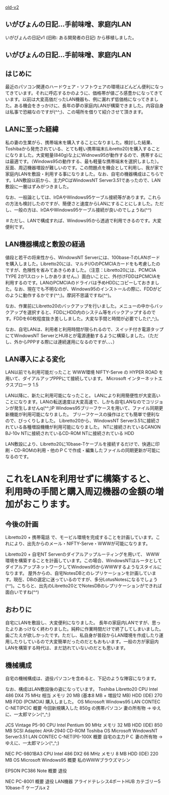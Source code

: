 [old-v2](ig960830-orig.html)

## いがぴょんの日記...手前味噌、家庭内LAN

いがぴょんの日記v1 (旧称: ある開発者の日記) から移植しました。






## いがぴょんの日記...手前味噌、家庭内LAN


## はじめに


最近のパソコン関連のハードウェア・ソフトウェアの環境はどんどん便利になってきています。それに呼応するかのように、価格帯が値ごろ感豊かになってきています。以前は大変高価だったLAN機器も、例に漏れず低価格になってきました。ある機会をきっかけに、長年の夢の家庭内LANが構築できました。内容自身は私事で恐縮なのですが(^^;)、この場所を借りて紹介させて頂きます。

## LANに至った経緯


私の妻の生業がら、携帯端末を購入することになりました。検討した結果、Toshibaから発売されている、とても軽い携帯端末(Libretto20)を購入することになりました。大変軽量(840g)な上にWidnows95が動作するので、携帯するには最適です。（Windows95の動作する、最も軽量な携帯端末を選択しました）。反面、周辺機器増設が難しいのです。この問題点を機会として利用し、我が家で家庭内LANを敷設・利用する事になりました。なお、自宅の機器構成はこちらです。LAN敷設以前から、主力PCはWindowsNT
Server3.51であったので、LAN敷設に一層はずみがつきました。

なお、一般論としては、IrDAやWindows95ケーブル接続等があります。これらの方法も検討したのですが、簡便さと速度からLANにすることにしました。ただし、一般の方は、IrDAやWindows95ケーブル接続が良いのでしょうね(^^)

＃ただし、LANで構成すれば、Windows95から透過で利用できるのです。大変便利です。 

## LAN機器構成と敷設の経過


値段と若干の将来性から、WindowsNT Serverには、100base-TのLANボードを購入しました。Libretto20には、マルチI/OのPCMCIAカードをも考慮したのですが、危険性を省みてあきらめました。（注意：Libretto20には、PCMCIA
TYPE 2が1スロットしかありません。）面白いことに、外付けFDDはPCMCIAを利用するのです。LANのPCMCIAのドライバは予めHDDにコピーしておきました。なお、現在でも不明なのが、Windows95のインストールの際に、FDDがどのように動作するかです(^^;)。摩訶不思議ですね(^^)。

なお、作業前にLibretto20のバックアップを行いました。メニューの中からバックアップを選択すると、FDDにHDD内のシステム等をバックアップするのです。FDDを60枚程度抜き差ししました。大変な手間と時間が必要でした(^_^;)。

なお、自宅LANは、利用者と利用時間が限られるので、スイッチ付き電源タップにてWindowsNT ServerとHUBとが電源連動するように構築しました。（ただし、外からPPPする際には連続運用になるのですが、、、）

## LAN導入による変化


LAN以前でも利用可能だったこと
WWW環境
  NIFTY-Serve の HYPER ROAD を用いて、ダイアルアップPPPにて接続しています。
  Microsoft インターネットエクスプローラ 1.5


LAN以降に、新たに利用可能になったこと。
LANにより利用簡便性が大変高いことになります。LANの転送速度は大変高速で、しかも自宅LANなのでコリジョンが発生しませんq(^^;)P
  Windows95ブリーフケースを用いて、ファイル同期更新機能が利用可能になりました。
  ブリーフケースの操作はとても簡単で便利なので、びっくりしました。
  Libretto20から、WindowsNT Server3.51に接続されている各種増設機機が利用可能になりました。
  NTに接続されているCANON BJ-10v
    NTに接続されているCD-ROM
    NTに接続されている HDD
  


LAN敷設により、Libretto20に10base-Tケーブルを接続するだけで、快適に印刷・CD-ROMの利用・他のＰＣで作成・編集したファイルの同期更新が可能になるのです。
# これをLANを利用せずに構築すると、利用時の手間と購入周辺機器の金額の増加がおこります。 

## 今後の計画


Libretto20 + 携帯電話 で、モービル環境を完成することを計画しています。これにより、出先からのメール・NIFTY-Serve・WWWが可能になります。

Libretto20 + 自宅NT Serverのダイアルアップルーティングを用いて、 WWW環境を構築することを計画しています。この場合、WindowsNTはルータとしてダイアルアップネットワークしてWindows95からWWWするようなスタイルになります。
屋外からの、自宅NotesDBとのレプリケーションを計画しています。現在、DBの選定に迷っているのですが、多分LotusNotesになるでしょう(^^)。こちらと、出先のLibretto20とでNotesDBのレプリケーションができれば面白いですね(^^)

## おわりに


自宅にLANを敷設し、大変便利になりました。
長年の家庭内LANですが、思ったよりあっけなく終わりました。純粋に作業時間だけで終了してしまいました。歯ごたえが欲しかったです。ただし、私自身が普段からLAN環境を作成したり運用したりしているので大変簡単だったのだともおもいます。一般の方が家庭内LANを構築する時代は、まだ訪れていないのだとも思います。

## 機械構成


自宅の機械構成は、退役パソコンを含めると、下記のような陣容になります。

なお、構成はLAN敷設後の姿になっています。
Toshiba Libretto20
  CPU Intel 486 DX4 75 MHz 相当
    メモリ 20 MB (基本8 MB + 増設12 MB)
    HDD (IDE) 270 MB
    FDD (PCMCIA) 購入しました。
    OS Microsoft Windows95
    LAN CONTEC C-NET(PC)C
    概要 今回新規購入した 850g の携帯パソコン 妻の所有物
    → ゆえに、一太郎マシン(^_^;)
  
  JCS Vintage P5-90
  CPU Intel Pentium 90 MHz
    メモリ 32 MB
    HDD (IDE) 850 MB
    SCSI Adaptec AHA-2940
    CD-ROM Toshiba
    OS Microsoft WindowsNT Server3.51
    LAN CONTEC C-NET(PI)-100X
    概要 自宅の主力ＰＣ 妻の所有物
    → ゆえに、一太郎マシン(^_^;)
  
  NEC PC-9801BA3
  CPU Intel 486 DX2 66 MHz
    メモリ 8 MB
    HDD (IDE) 220 MB
    OS Microsoft Windows95
    概要 私のＷＷＷブラウズマシン
  
  EPSON PC386 Note
  概要 退役
  
  NEC PC-8001
  概要 退役
  LAN機器
  アライドテレシス4ポートHUB
    カテゴリー5 10base-T ケーブルx 2